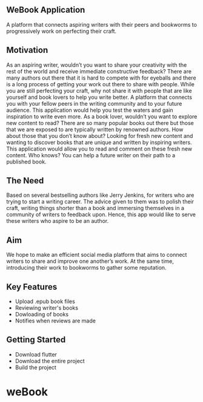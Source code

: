 
## WeBook Application
A platform that connects aspiring writers with their peers and bookworms to progressively work on perfecting their craft.

## Motivation
As an aspiring writer, wouldn’t you want to share your creativity with the rest of the world and receive immediate constructive feedback?
There are many authors out there that it is hard to compete with for eyeballs and there is a long process of getting your work out there to share with people. While you are still perfecting your craft, why not share it with people that are like yourself and book lovers to help you write better.
A platform that connects you with your fellow peers in the writing community and to your future audience. This application would help you test the waters and gain inspiration to write even more.
As a book lover, wouldn’t you want to explore new content to read? 
There are so many popular books out there but those that we are exposed to are typically written by renowned authors. How about those that you don’t know about? Looking for fresh new content and wanting to discover books that are unique and written by inspiring writers. 
This application would allow you to read and comment on these fresh new content. Who knows? You can help a future writer on their path to a published book.

## The Need
Based on several bestselling authors like Jerry Jenkins, for writers who are trying to start a writing career. The advice given to them was to polish their craft, writing things shorter than a book and immersing themselves in a community of writers to feedback upon. Hence, this app would like to serve these writers who aspire to be an author.

## Aim
We hope to make an efficient social media platform that aims to connect writers to share and improve one another’s work. At the same time, introducing their work to bookworms to gather some reputation.

## Key Features

- Upload .epub book files
- Reviewing writer's books
- Dowloading of books
- Notifies when reviews are made

## Getting Started

- Download flutter
- Download the entire project
- Build the project

# weBook
